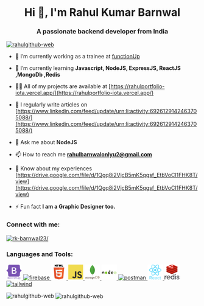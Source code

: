 <h1 align="center">Hi 👋, I'm Rahul Kumar Barnwal</h1>
<h3 align="center">A passionate backend developer from India</h3>

<p align="left"> <a href="https://github.com/ryo-ma/github-profile-trophy"><img src="https://github-profile-trophy.vercel.app/?username=rahulgithub-web" alt="rahulgithub-web" /></a> </p>

- 🔭 I’m currently working as a trainee at [functionUp](https://functionup.org/)

- 🌱 I’m currently learning **Javascript, NodeJS, ExpressJS, ReactJS ,MongoDb ,Redis**

- 👨‍💻 All of my projects are available at [https://rahulportfolio-iota.vercel.app/](https://rahulportfolio-iota.vercel.app/)

- 📝 I regularly write articles on [https://www.linkedin.com/feed/update/urn:li:activity:6926129142463705088/](https://www.linkedin.com/feed/update/urn:li:activity:6926129142463705088/)

- 💬 Ask me about **NodeJS**

- 📫 How to reach me **rahulbarnwalonlyu2@gmail.com**

- 📄 Know about my experiences [https://drive.google.com/file/d/1Qgq8i2VjcB5mK5qgsf_EtbVoCl1FHK8T/view](https://drive.google.com/file/d/1Qgq8i2VjcB5mK5qgsf_EtbVoCl1FHK8T/view)

- ⚡ Fun fact **I am a Graphic Designer too.**

<h3 align="left">Connect with me:</h3>
<p align="left">
<a href="https://linkedin.com/in/rk-barnwal23/" target="blank"><img align="center" src="https://raw.githubusercontent.com/rahuldkjain/github-profile-readme-generator/master/src/images/icons/Social/linked-in-alt.svg" alt="rk-barnwal23/" height="30" width="40" /></a>
</p>

<h3 align="left">Languages and Tools:</h3>
<p align="left"> <a href="https://getbootstrap.com" target="_blank" rel="noreferrer"> <img src="https://raw.githubusercontent.com/devicons/devicon/master/icons/bootstrap/bootstrap-plain-wordmark.svg" alt="bootstrap" width="40" height="40"/> </a> <a href="https://firebase.google.com/" target="_blank" rel="noreferrer"> <img src="https://www.vectorlogo.zone/logos/firebase/firebase-icon.svg" alt="firebase" width="40" height="40"/> </a> <a href="https://www.w3.org/html/" target="_blank" rel="noreferrer"> <img src="https://raw.githubusercontent.com/devicons/devicon/master/icons/html5/html5-original-wordmark.svg" alt="html5" width="40" height="40"/> </a> <a href="https://developer.mozilla.org/en-US/docs/Web/JavaScript" target="_blank" rel="noreferrer"> <img src="https://raw.githubusercontent.com/devicons/devicon/master/icons/javascript/javascript-original.svg" alt="javascript" width="40" height="40"/> </a> <a href="https://www.mongodb.com/" target="_blank" rel="noreferrer"> <img src="https://raw.githubusercontent.com/devicons/devicon/master/icons/mongodb/mongodb-original-wordmark.svg" alt="mongodb" width="40" height="40"/> </a> <a href="https://nodejs.org" target="_blank" rel="noreferrer"> <img src="https://raw.githubusercontent.com/devicons/devicon/master/icons/nodejs/nodejs-original-wordmark.svg" alt="nodejs" width="40" height="40"/> </a> <a href="https://postman.com" target="_blank" rel="noreferrer"> <img src="https://www.vectorlogo.zone/logos/getpostman/getpostman-icon.svg" alt="postman" width="40" height="40"/> </a> <a href="https://reactjs.org/" target="_blank" rel="noreferrer"> <img src="https://raw.githubusercontent.com/devicons/devicon/master/icons/react/react-original-wordmark.svg" alt="react" width="40" height="40"/> </a> <a href="https://redis.io" target="_blank" rel="noreferrer"> <img src="https://raw.githubusercontent.com/devicons/devicon/master/icons/redis/redis-original-wordmark.svg" alt="redis" width="40" height="40"/> </a> <a href="https://tailwindcss.com/" target="_blank" rel="noreferrer"> <img src="https://www.vectorlogo.zone/logos/tailwindcss/tailwindcss-icon.svg" alt="tailwind" width="40" height="40"/> </a> </p>

<p><img align="left" src="https://github-readme-stats.vercel.app/api/top-langs?username=rahulgithub-web&show_icons=true&locale=en&layout=compact" alt="rahulgithub-web" /></p>

<p>&nbsp;<img align="center" src="https://github-readme-stats.vercel.app/api?username=rahulgithub-web&show_icons=true&locale=en" alt="rahulgithub-web" /></p>
